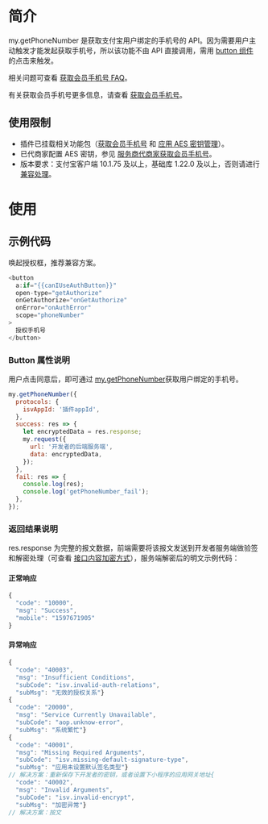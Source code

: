 # 简介

my.getPhoneNumber 是获取支付宝用户绑定的手机号的 API。因为需要用户主动触发才能发起获取手机号，所以该功能不由 API 直接调用，需用 [button 组件](https://opendocs.alipay.com/mini/component/button) 的点击来触发。

相关问题可查看 [获取会员手机号 FAQ](https://opendocs.alipay.com/mini/api/dwou7f)。

有关获取会员手机号更多信息，请查看 [获取会员手机号](https://opendocs.alipay.com/mini/introduce/getphonenumber)。

## 使用限制

- 插件已挂载相关功能包（[获取会员手机号](https://opendocs.alipay.com/mini/introduce/getphonenumber) 和 [应用 AES 密钥管理](https://opendocs.alipay.com/isv/grefvl/getaes)）。
- 已代商家配置 AES 密钥，参见 [服务商代商家获取会员手机号](https://opendocs.alipay.com/mini/00vt0m)。
- 版本要求：支付宝客户端 10.1.75 及以上，基础库 1.22.0 及以上，否则请进行 [兼容处理](https://opendocs.alipay.com/mini/framework/compatibility)。

# 使用

## 示例代码

唤起授权框，推荐兼容方案。

```javascript
<button
  a:if="{{canIUseAuthButton}}"
  open-type="getAuthorize"
  onGetAuthorize="onGetAuthorize"
  onError="onAuthError"
  scope="phoneNumber"
>
  授权手机号
</button>
```

### Button 属性说明

用户点击同意后，即可通过 [my.getPhoneNumber](https://opendocs.alipay.com/mini/api/getphonenumber)获取用户绑定的手机号。

```javascript
my.getPhoneNumber({
  protocols: {
    isvAppId: '插件appId',
  },
  success: res => {
    let encryptedData = res.response;
    my.request({
      url: '开发者的后端服务端',
      data: encryptedData,
    });
  },
  fail: res => {
    console.log(res);
    console.log('getPhoneNumber_fail');
  },
});
```

### 返回结果说明

res.response 为完整的报文数据，前端需要将该报文发送到开发者服务端做验签和解密处理（可查看 [接口内容加密方式](https://opendocs.alipay.com/common/02mse3)），服务端解密后的明文示例代码：

#### 正常响应

```javascript
{
  "code": "10000",
  "msg": "Success",
  "mobile": "1597671905"
}
```

#### 异常响应

```javascript
{
  "code": "40003",
  "msg": "Insufficient Conditions",
  "subCode": "isv.invalid-auth-relations",
  "subMsg": "无效的授权关系"}
{
  "code": "20000",
  "msg": "Service Currently Unavailable",
  "subCode": "aop.unknow-error",
  "subMsg": "系统繁忙"}
{
  "code": "40001",
  "msg": "Missing Required Arguments",
  "subCode": "isv.missing-default-signature-type",
  "subMsg": "应用未设置默认签名类型"}
// 解决方案：重新保存下开发者的密钥，或者设置下小程序的应用网关地址{
  "code": "40002",
  "msg": "Invalid Arguments",
  "subCode": "isv.invalid-encrypt",
  "subMsg": "加密异常"}
// 解决方案：按文
```

